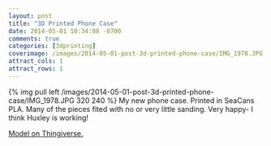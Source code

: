 ```yaml
---
layout: post
title: "3D Printed Phone Case"
date: 2014-05-01 10:34:08 -0700
comments: true
categories: [3dprinting]
coverimage: /images/2014-05-01-post-3d-printed-phone-case/IMG_1978.JPG
attract_cols: 1
attract_rows: 1
---
```

{% img pull left /images/2014-05-01-post-3d-printed-phone-case/IMG_1978.JPG 320 240 %}
My new phone case. Printed in SeaCans PLA. Many of the pieces fited with no or very little sanding. Very happy- I think Huxley is working!

[Model on Thingiverse.](http://www.thingiverse.com/thing:79606)